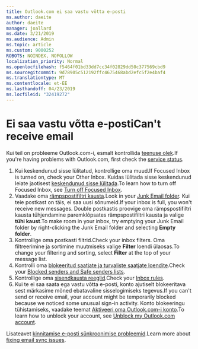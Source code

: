 ```yaml
---
title: Outlook.com ei saa vastu võtta e-posti
ms.author: daeite
author: daeite
manager: joallard
ms.date: 3/21/2019
ms.audience: Admin
ms.topic: article
ms.custom: 9000252
ROBOTS: NOINDEX, NOFOLLOW
localization_priority: Normal
ms.openlocfilehash: f5464f01bd33dd7cc34f02829dd50c377569cbd9
ms.sourcegitcommit: 9d78905c512192ffc4675468abd2efc5f2e4baf4
ms.translationtype: MT
ms.contentlocale: et-EE
ms.lasthandoff: 04/23/2019
ms.locfileid: "32419272"
---
```

# <a name="cant-receive-email"></a><span data-ttu-id="34c53-102">Ei saa vastu võtta e-posti</span><span class="sxs-lookup"><span data-stu-id="34c53-102">Can't receive email</span></span>

<span data-ttu-id="34c53-103">Kui teil on probleeme Outlook.com-i, esmalt kontrollida [teenuse olek](https://go.microsoft.com/fwlink/p/?linkid=837482).</span><span class="sxs-lookup"><span data-stu-id="34c53-103">If you're having problems with Outlook.com, first check the [service status](https://go.microsoft.com/fwlink/p/?linkid=837482).</span></span>

1. <span data-ttu-id="34c53-104">Kui keskendunud sisse lülitatud, kontrollige oma muud.</span><span class="sxs-lookup"><span data-stu-id="34c53-104">If Focused Inbox is turned on, check your Other Inbox.</span></span> <span data-ttu-id="34c53-105">Kuidas lülitada sisse keskendunud leiate jaotisest [keskendunud sisse lülitada](https://support.office.com/article/f714d94d-9e63-4217-9ccb-6cb2986aa1b2).</span><span class="sxs-lookup"><span data-stu-id="34c53-105">To learn how to turn off Focused Inbox, see [Turn off Focused Inbox](https://support.office.com/article/f714d94d-9e63-4217-9ccb-6cb2986aa1b2).</span></span>
1. <span data-ttu-id="34c53-106">Vaadake oma [rämpspostifiltri kausta](https://outlook.live.com/mail/junkemail).</span><span class="sxs-lookup"><span data-stu-id="34c53-106">Look in your [Junk Email folder](https://outlook.live.com/mail/junkemail).</span></span> <span data-ttu-id="34c53-107">Kui teie postkast on täis, ei saa uusi sõnumeid.</span><span class="sxs-lookup"><span data-stu-id="34c53-107">If your inbox is full, you won't receive new messages.</span></span> <span data-ttu-id="34c53-108">Double postkastis proovige oma rämpspostifiltri kausta tühjendamine paremklõpsates rämpspostifiltri kausta ja valige **tühi kaust**.</span><span class="sxs-lookup"><span data-stu-id="34c53-108">To make room in your inbox, try emptying your Junk Email folder by right-clicking the Junk Email folder and selecting **Empty folder**.</span></span>
1. <span data-ttu-id="34c53-109">Kontrollige oma postkasti filtrid.</span><span class="sxs-lookup"><span data-stu-id="34c53-109">Check your inbox filters.</span></span> <span data-ttu-id="34c53-110">Oma filtreerimine ja sortimine muutmiseks valige **Filter** loendi ülaosas.</span><span class="sxs-lookup"><span data-stu-id="34c53-110">To change your filtering and sorting, select **Filter** at the top of your message list.</span></span>
1. <span data-ttu-id="34c53-111">Kontrolli oma [blokeeritud saatjate ja turvaliste saatjate loendite](https://outlook.live.com/mail/options/mail/junkEmail).</span><span class="sxs-lookup"><span data-stu-id="34c53-111">Check your [Blocked senders and Safe senders lists](https://outlook.live.com/mail/options/mail/junkEmail).</span></span>
1. <span data-ttu-id="34c53-112">Kontrollige oma [sisendkausta reeglid](https://outlook.live.com/mail/options/mail/rules).</span><span class="sxs-lookup"><span data-stu-id="34c53-112">Check your [Inbox rules](https://outlook.live.com/mail/options/mail/rules).</span></span>
1. <span data-ttu-id="34c53-113">Kui te ei saa saata ega vastu võtta e-posti, konto ajutiselt blokeeritava sest märkasime mõned ebatavaline sisselogimiseks tegevus.</span><span class="sxs-lookup"><span data-stu-id="34c53-113">If you can't send or receive email, your account might be temporarily blocked because we noticed some unusual sign-in activity.</span></span> <span data-ttu-id="34c53-114">Konto blokeeringu tühistamiseks, vaadake teemat [Aktiveeri oma Outlook.com-i konto](https://support.office.com/article/f4ad2701-d166-4d8b-8a6a-9af2a1f8a4c4).</span><span class="sxs-lookup"><span data-stu-id="34c53-114">To learn how to unblock your account, see [Unblock my Outlook.com account](https://support.office.com/article/f4ad2701-d166-4d8b-8a6a-9af2a1f8a4c4).</span></span>

<span data-ttu-id="34c53-115">Lisateavet [kinnitamise e-posti sünkroonimise probleemid](https://support.office.com/article/d39e3341-8d79-4bf1-b3c7-ded602233642).</span><span class="sxs-lookup"><span data-stu-id="34c53-115">Learn more about [fixing email sync issues](https://support.office.com/article/d39e3341-8d79-4bf1-b3c7-ded602233642).</span></span>